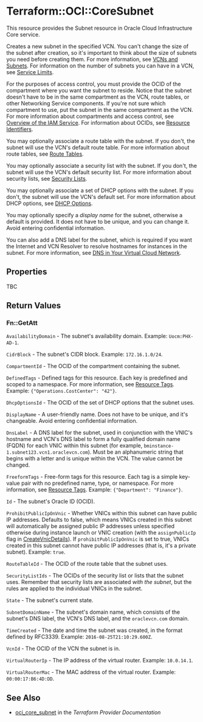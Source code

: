 # Terraform::OCI::CoreSubnet

This resource provides the Subnet resource in Oracle Cloud Infrastructure Core service.

Creates a new subnet in the specified VCN. You can't change the size of the subnet after creation,
so it's important to think about the size of subnets you need before creating them.
For more information, see [VCNs and Subnets](https://docs.cloud.oracle.com/iaas/Content/Network/Tasks/managingVCNs.htm).
For information on the number of subnets you can have in a VCN, see
[Service Limits](https://docs.cloud.oracle.com/iaas/Content/General/Concepts/servicelimits.htm).

For the purposes of access control, you must provide the OCID of the compartment where you want the subnet
to reside. Notice that the subnet doesn't have to be in the same compartment as the VCN, route tables, or
other Networking Service components. If you're not sure which compartment to use, put the subnet in
the same compartment as the VCN. For more information about compartments and access control, see
[Overview of the IAM Service](https://docs.cloud.oracle.com/iaas/Content/Identity/Concepts/overview.htm). For information about OCIDs,
see [Resource Identifiers](https://docs.cloud.oracle.com/iaas/Content/General/Concepts/identifiers.htm).

You may optionally associate a route table with the subnet. If you don't, the subnet will use the
VCN's default route table. For more information about route tables, see
[Route Tables](https://docs.cloud.oracle.com/iaas/Content/Network/Tasks/managingroutetables.htm).

You may optionally associate a security list with the subnet. If you don't, the subnet will use the
VCN's default security list. For more information about security lists, see
[Security Lists](https://docs.cloud.oracle.com/iaas/Content/Network/Concepts/securitylists.htm).

You may optionally associate a set of DHCP options with the subnet. If you don't, the subnet will use the
VCN's default set. For more information about DHCP options, see
[DHCP Options](https://docs.cloud.oracle.com/iaas/Content/Network/Tasks/managingDHCP.htm).

You may optionally specify a *display name* for the subnet, otherwise a default is provided.
It does not have to be unique, and you can change it. Avoid entering confidential information.

You can also add a DNS label for the subnet, which is required if you want the Internet and
VCN Resolver to resolve hostnames for instances in the subnet. For more information, see
[DNS in Your Virtual Cloud Network](https://docs.cloud.oracle.com/iaas/Content/Network/Concepts/dns.htm).

## Properties

TBC

## Return Values

### Fn::GetAtt

`AvailabilityDomain` - The subnet's availability domain.  Example: `Uocm:PHX-AD-1`.

`CidrBlock` - The subnet's CIDR block.  Example: `172.16.1.0/24`.

`CompartmentId` - The OCID of the compartment containing the subnet.

`DefinedTags` - Defined tags for this resource. Each key is predefined and scoped to a namespace. For more information, see [Resource Tags](https://docs.cloud.oracle.com/iaas/Content/General/Concepts/resourcetags.htm).  Example: `{"Operations.CostCenter": "42"}`.

`DhcpOptionsId` - The OCID of the set of DHCP options that the subnet uses.

`DisplayName` - A user-friendly name. Does not have to be unique, and it's changeable. Avoid entering confidential information.

`DnsLabel` - A DNS label for the subnet, used in conjunction with the VNIC's hostname and VCN's DNS label to form a fully qualified domain name (FQDN) for each VNIC within this subnet (for example, `bminstance-1.subnet123.vcn1.oraclevcn.com`). Must be an alphanumeric string that begins with a letter and is unique within the VCN. The value cannot be changed.

`FreeformTags` - Free-form tags for this resource. Each tag is a simple key-value pair with no predefined name, type, or namespace. For more information, see [Resource Tags](https://docs.cloud.oracle.com/iaas/Content/General/Concepts/resourcetags.htm).  Example: `{"Department": "Finance"}`.

`Id` - The subnet's Oracle ID (OCID).

`ProhibitPublicIpOnVnic` - Whether VNICs within this subnet can have public IP addresses. Defaults to false, which means VNICs created in this subnet will automatically be assigned public IP addresses unless specified otherwise during instance launch or VNIC creation (with the `assignPublicIp` flag in [CreateVnicDetails](https://docs.cloud.oracle.com/iaas/api/#/en/iaas/20160918/CreateVnicDetails/)). If `prohibitPublicIpOnVnic` is set to true, VNICs created in this subnet cannot have public IP addresses (that is, it's a private subnet).  Example: `true`.

`RouteTableId` - The OCID of the route table that the subnet uses.

`SecurityListIds` - The OCIDs of the security list or lists that the subnet uses. Remember that security lists are associated *with the subnet*, but the rules are applied to the individual VNICs in the subnet.

`State` - The subnet's current state.

`SubnetDomainName` - The subnet's domain name, which consists of the subnet's DNS label, the VCN's DNS label, and the `oraclevcn.com` domain.

`TimeCreated` - The date and time the subnet was created, in the format defined by RFC3339.  Example: `2016-08-25T21:10:29.600Z`.

`VcnId` - The OCID of the VCN the subnet is in.

`VirtualRouterIp` - The IP address of the virtual router.  Example: `10.0.14.1`.

`VirtualRouterMac` - The MAC address of the virtual router.  Example: `00:00:17:B6:4D:DD`.

## See Also

* [oci_core_subnet](https://www.terraform.io/docs/providers/oci/r/core_subnet.html) in the _Terraform Provider Documentation_